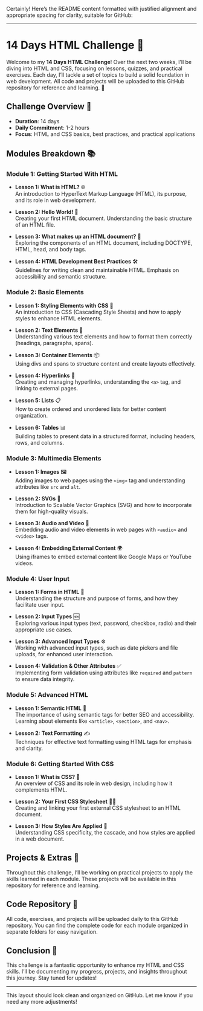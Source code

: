 Certainly! Here’s the README content formatted with justified alignment and appropriate spacing for clarity, suitable for GitHub:

---

# 14 Days HTML Challenge 🚀

Welcome to my **14 Days HTML Challenge**! Over the next two weeks, I’ll be diving into HTML and CSS, focusing on lessons, quizzes, and practical exercises. Each day, I’ll tackle a set of topics to build a solid foundation in web development. All code and projects will be uploaded to this GitHub repository for reference and learning. 📁

## Challenge Overview 📅

- **Duration**: 14 days  
- **Daily Commitment**: 1-2 hours  
- **Focus**: HTML and CSS basics, best practices, and practical applications  

## Modules Breakdown 📚

### **Module 1: Getting Started With HTML**
- **Lesson 1: What is HTML?** 🌐  
  An introduction to HyperText Markup Language (HTML), its purpose, and its role in web development.
  
- **Lesson 2: Hello World!** 👋  
  Creating your first HTML document. Understanding the basic structure of an HTML file.

- **Lesson 3: What makes up an HTML document?** 📄  
  Exploring the components of an HTML document, including DOCTYPE, HTML, head, and body tags.

- **Lesson 4: HTML Development Best Practices** 🛠️  
  Guidelines for writing clean and maintainable HTML. Emphasis on accessibility and semantic structure.

### **Module 2: Basic Elements**
- **Lesson 1: Styling Elements with CSS** 🎨  
  An introduction to CSS (Cascading Style Sheets) and how to apply styles to enhance HTML elements.

- **Lesson 2: Text Elements** 📝  
  Understanding various text elements and how to format them correctly (headings, paragraphs, spans).

- **Lesson 3: Container Elements** 📦  
  Using divs and spans to structure content and create layouts effectively.

- **Lesson 4: Hyperlinks** 🔗  
  Creating and managing hyperlinks, understanding the `<a>` tag, and linking to external pages.

- **Lesson 5: Lists** 📋  
  How to create ordered and unordered lists for better content organization.

- **Lesson 6: Tables** 📊  
  Building tables to present data in a structured format, including headers, rows, and columns.

### **Module 3: Multimedia Elements**
- **Lesson 1: Images** 🖼️  
  Adding images to web pages using the `<img>` tag and understanding attributes like `src` and `alt`.

- **Lesson 2: SVGs** 🔺  
  Introduction to Scalable Vector Graphics (SVG) and how to incorporate them for high-quality visuals.

- **Lesson 3: Audio and Video** 🎥  
  Embedding audio and video elements in web pages with `<audio>` and `<video>` tags.

- **Lesson 4: Embedding External Content** 🌍  
  Using iframes to embed external content like Google Maps or YouTube videos.

### **Module 4: User Input**
- **Lesson 1: Forms in HTML** 📝  
  Understanding the structure and purpose of forms, and how they facilitate user input.

- **Lesson 2: Input Types** 🆕  
  Exploring various input types (text, password, checkbox, radio) and their appropriate use cases.

- **Lesson 3: Advanced Input Types** ⚙️  
  Working with advanced input types, such as date pickers and file uploads, for enhanced user interaction.

- **Lesson 4: Validation & Other Attributes** ✅  
  Implementing form validation using attributes like `required` and `pattern` to ensure data integrity.

### **Module 5: Advanced HTML**
- **Lesson 1: Semantic HTML** 📖  
  The importance of using semantic tags for better SEO and accessibility. Learning about elements like `<article>`, `<section>`, and `<nav>`.

- **Lesson 2: Text Formatting** ✍️  
  Techniques for effective text formatting using HTML tags for emphasis and clarity.

### **Module 6: Getting Started With CSS**
- **Lesson 1: What is CSS?** 🎉  
  An overview of CSS and its role in web design, including how it complements HTML.

- **Lesson 2: Your First CSS Stylesheet** 🧑‍🎨  
  Creating and linking your first external CSS stylesheet to an HTML document.

- **Lesson 3: How Styles Are Applied** 📏  
  Understanding CSS specificity, the cascade, and how styles are applied in a web document.

## Projects & Extras 🌟
Throughout this challenge, I’ll be working on practical projects to apply the skills learned in each module. These projects will be available in this repository for reference and learning.

## Code Repository 📁
All code, exercises, and projects will be uploaded daily to this GitHub repository. You can find the complete code for each module organized in separate folders for easy navigation.

## Conclusion 🏁
This challenge is a fantastic opportunity to enhance my HTML and CSS skills. I’ll be documenting my progress, projects, and insights throughout this journey. Stay tuned for updates!

---

This layout should look clean and organized on GitHub. Let me know if you need any more adjustments!
